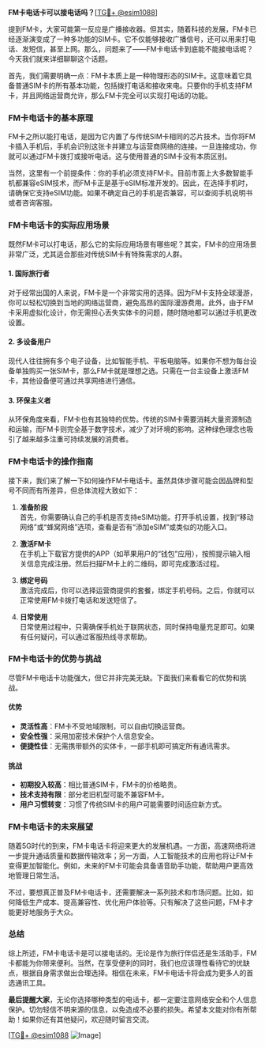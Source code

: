 **FM卡电话卡可以接电话吗？**[[TG💪+ @esim1088](https://t.me/s/esim1088)]

提到FM卡，大家可能第一反应是广播接收器。但其实，随着科技的发展，FM卡已经逐渐演变成了一种多功能的SIM卡。它不仅能够接收广播信号，还可以用来打电话、发短信，甚至上网。那么，问题来了——FM卡电话卡到底能不能接电话呢？今天我们就来详细聊聊这个话题。

首先，我们需要明确一点：FM卡本质上是一种物理形态的SIM卡。这意味着它具备普通SIM卡的所有基本功能，包括拨打电话和接收来电。只要你的手机支持FM卡，并且网络运营商允许，那么FM卡完全可以实现打电话的功能。

### FM卡电话卡的基本原理

FM卡之所以能打电话，是因为它内置了与传统SIM卡相同的芯片技术。当你将FM卡插入手机后，手机会识别这张卡并建立与运营商网络的连接。一旦连接成功，你就可以通过FM卡拨打或接听电话。这与使用普通的SIM卡没有本质区别。

当然，这里有一个前提条件：你的手机必须支持FM卡。目前市面上大多数智能手机都兼容eSIM技术，而FM卡正是基于eSIM标准开发的。因此，在选择手机时，请确保它支持eSIM功能。如果不确定自己的手机是否兼容，可以查阅手机说明书或者咨询客服。

### FM卡电话卡的实际应用场景

既然FM卡可以打电话，那么它的实际应用场景有哪些呢？其实，FM卡的应用场景非常广泛，尤其适合那些对传统SIM卡有特殊需求的人群。

#### 1. 国际旅行者
对于经常出国的人来说，FM卡是一个非常实用的选择。因为FM卡支持全球漫游，你可以轻松切换到当地的网络运营商，避免高昂的国际漫游费用。此外，由于FM卡采用虚拟化设计，你无需担心丢失实体卡的问题，随时随地都可以通过手机更改设置。

#### 2. 多设备用户
现代人往往拥有多个电子设备，比如智能手机、平板电脑等。如果你不想为每台设备单独购买一张SIM卡，那么FM卡就是理想之选。只需在一台主设备上激活FM卡，其他设备便可通过共享网络进行通信。

#### 3. 环保主义者
从环保角度来看，FM卡也有其独特的优势。传统的SIM卡需要消耗大量资源制造和运输，而FM卡则完全基于数字技术，减少了对环境的影响。这种绿色理念也吸引了越来越多注重可持续发展的消费者。

### FM卡电话卡的操作指南

接下来，我们来了解一下如何操作FM卡电话卡。虽然具体步骤可能会因品牌和型号不同而有所差异，但总体流程大致如下：

1. **准备阶段**  
   首先，你需要确认自己的手机是否支持eSIM功能。打开手机设置，找到“移动网络”或“蜂窝网络”选项，查看是否有“添加eSIM”或类似的功能入口。

2. **激活FM卡**  
   在手机上下载官方提供的APP（如苹果用户的“钱包”应用），按照提示输入相关信息完成注册。然后扫描FM卡上的二维码，即可完成激活过程。

3. **绑定号码**  
   激活完成后，你可以选择运营商提供的套餐，绑定手机号码。之后，你就可以正常使用FM卡拨打电话和发送短信了。

4. **日常使用**  
   日常使用过程中，只需确保手机处于联网状态，同时保持电量充足即可。如果有任何疑问，可以通过客服热线寻求帮助。

### FM卡电话卡的优势与挑战

尽管FM卡电话卡功能强大，但它并非完美无缺。下面我们来看看它的优势和挑战。

#### 优势
- **灵活性高**：FM卡不受地域限制，可以自由切换运营商。
- **安全性强**：采用加密技术保护个人信息安全。
- **便捷性佳**：无需携带额外的实体卡，一部手机即可搞定所有通讯需求。

#### 挑战
- **初期投入较高**：相比普通SIM卡，FM卡的价格略贵。
- **技术支持有限**：部分老旧机型可能不兼容FM卡。
- **用户习惯转变**：习惯了传统SIM卡的用户可能需要时间适应新方式。

### FM卡电话卡的未来展望

随着5G时代的到来，FM卡电话卡将迎来更大的发展机遇。一方面，高速网络将进一步提升通话质量和数据传输效率；另一方面，人工智能技术的应用也将让FM卡变得更加智能化。例如，未来的FM卡可能会具备语音助手功能，帮助用户更高效地管理日常生活。

不过，要想真正普及FM卡电话卡，还需要解决一系列技术和市场问题。比如，如何降低生产成本、提高兼容性、优化用户体验等。只有解决了这些问题，FM卡才能更好地服务于大众。

### 总结

综上所述，FM卡电话卡是可以接电话的。无论是作为旅行伴侣还是生活助手，FM卡都能为你带来便利。当然，在享受便利的同时，我们也应该理性看待它的优缺点，根据自身需求做出合理选择。相信在未来，FM卡电话卡将会成为更多人的首选通讯工具。

**最后提醒大家**，无论你选择哪种类型的电话卡，都一定要注意网络安全和个人信息保护。切勿轻信不明来源的信息，以免造成不必要的损失。希望本文能对你有所帮助！如果你还有其他疑问，欢迎随时留言交流。

[[TG💪+ @esim1088](https://t.me/s/esim1088) ![Image](https://i.postimg.cc/4NQfJmqS/Snipaste-2025-05-13-00-14-12.png)]